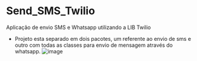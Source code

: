 # Send_SMS_Twilio
Aplicação de envio SMS e Whatsapp utilizando a LIB Twilio




* Projeto esta separado em dois pacotes, um referente ao envio de sms e outro com todas as classes para envio de mensagem através do whatsapp.
![image](https://github.com/user-attachments/assets/15ec1638-86a6-48e9-861e-0e88dc573bd1)


